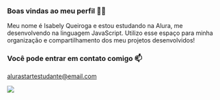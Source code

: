 ### Boas vindas ao meu perfil 💙💙

Meu nome é Isabely Queiroga e estou estudando na Alura, me desenvolvendo na linguagem JavaScript.
Utilizo esse espaço para minha organização e compartilhamento dos meu projetos desenvolvidos!

### Você pode entrar em contato comigo 📫

alurastartestudante@email.com


![](https://tenor.com/b07k8.gif)
